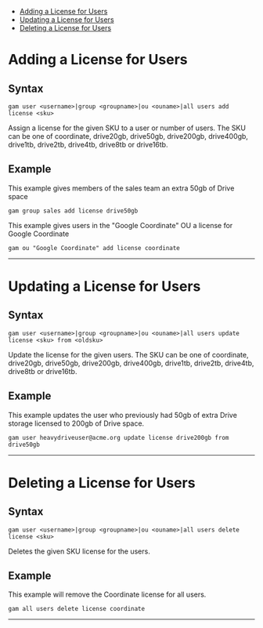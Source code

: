 - [Adding a License for Users](#adding-a-license-for-users)
- [Updating a License for Users](#updating-a-license-for-users)
- [Deleting a License for Users](#deleting-a-license-for-users)

# Adding a License for Users
## Syntax
```
gam user <username>|group <groupname>|ou <ouname>|all users add license <sku>
```
Assign a license for the given SKU to a user or number of users. The SKU can be one of coordinate, drive20gb, drive50gb, drive200gb, drive400gb, drive1tb, drive2tb, drive4tb, drive8tb or drive16tb.

## Example
This example gives members of the sales team an extra 50gb of Drive space
```
gam group sales add license drive50gb
```

This example gives users in the "Google Coordinate" OU a license for Google Coordinate
```
gam ou "Google Coordinate" add license coordinate
```

---


# Updating a License for Users
## Syntax
```
gam user <username>|group <groupname>|ou <ouname>|all users update license <sku> from <oldsku>
```
Update the license for the given users. The SKU can be one of coordinate, drive20gb, drive50gb, drive200gb, drive400gb, drive1tb, drive2tb, drive4tb, drive8tb or drive16tb.

## Example
This example updates the user who previously had 50gb of extra Drive storage licensed to 200gb of Drive space.
```
gam user heavydriveuser@acme.org update license drive200gb from drive50gb
```

---


# Deleting a License for Users
## Syntax
```
gam user <username>|group <groupname>|ou <ouname>|all users delete license <sku>
```
Deletes the given SKU license for the users.

## Example
This example will remove the Coordinate license for all users.
```
gam all users delete license coordinate
```

---
